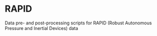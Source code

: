 # RAPID
Data pre- and post-processing scripts for RAPID (Robust Autonomous Pressure and Inertial Devices) data
